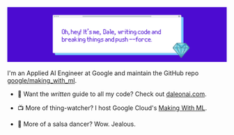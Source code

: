 <img src="./Github about.png">

I'm an Applied AI Engineer at Google and maintain the GitHub repo [google/making_with_ml](https://github.com/google/making_with_ml).

- 📖 Want the _written_ guide to all my code? Check out [daleonai.com](https://daleonai.com).

- 📺 More of thing-watcher? I host Google Cloud's [Making With ML](https://www.youtube.com/playlist?list=PLIivdWyY5sqLsaG5hNms0D9aZRBE7DHBb).

- 💃 More of a salsa dancer? Wow. Jealous.
